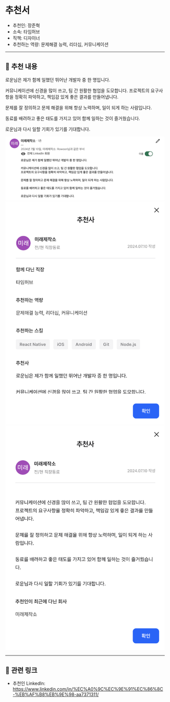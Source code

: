 # 추천서

- 추천인: 장준혁
- 소속: 타임허브
- 직책: 디자이너
- 추천하는 역량: 문제해결 능력, 리더십, 커뮤니케이션

---

## 💬 추천 내용

로운님은 제가 함께 일했던 뛰어난 개발자 중 한 명입니다.

커뮤니케이션에 신경을 많이 쓰고, 팀 간 원활한 협업을 도모합니다.
프로젝트의 요구사항을 정확히 파악하고, 책임감 있게 좋은 결과를 만들어냅니다.

문제를 잘 정의하고 문제 해결을 위해 항상 노력하며, 일이 되게 하는 사람입니다.

동료를 배려하고 좋은 태도를 가지고 있어 함께 일하는 것이 즐거웠습니다.

로운님과 다시 일할 기회가 있기를 기대합니다.

![](/assets/linkedin/linkedin-timehub-junhyuk-designer.png)
![](/assets/wanted/wanted-timehub-junhyuk-designer-01.png)
![](/assets/wanted/wanted-timehub-junhyuk-designer-02.png)

---

## 🔗 관련 링크

- 추천인 LinkedIn: https://www.linkedin.com/in/%EC%A0%9C%EC%9E%91%EC%86%8C-%EB%AF%B8%EB%9E%98-aa7371311/
